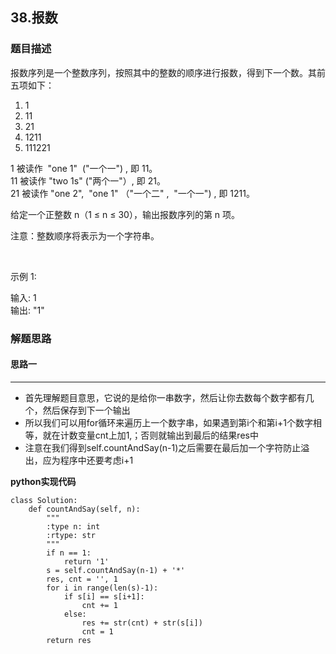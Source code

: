 ## 38.报数
### 题目描述
报数序列是一个整数序列，按照其中的整数的顺序进行报数，得到下一个数。其前五项如下：

1. 1  
2. 11
3. 21
4. 1211
5. 111221  

1 被读作  "one 1"  ("一个一") , 即 11。  
11 被读作 "two 1s" ("两个一"）, 即 21。  
21 被读作 "one 2",  "one 1" （"一个二" ,  "一个一") , 即 1211。

给定一个正整数 n（1 ≤ n ≤ 30），输出报数序列的第 n 项。

注意：整数顺序将表示为一个字符串。

 

示例 1:

输入: 1  
输出: "1"

### 解题思路
#### 思路一
****
- 首先理解题目意思，它说的是给你一串数字，然后让你去数每个数字都有几个，然后保存到下一个输出
- 所以我们可以用for循环来遍历上一个数字串，如果遇到第i个和第i+1个数字相等，就在计数变量cnt上加1,；否则就输出到最后的结果res中
- 注意在我们得到self.countAndSay(n-1)之后需要在最后加一个字符防止溢出，应为程序中还要考虑i+1

**python实现代码**
```
class Solution:
    def countAndSay(self, n):
        """
        :type n: int
        :rtype: str
        """
        if n == 1:
            return '1'
        s = self.countAndSay(n-1) + '*'
        res, cnt = '', 1
        for i in range(len(s)-1):
            if s[i] == s[i+1]:
                cnt += 1
            else:
                res += str(cnt) + str(s[i])
                cnt = 1
        return res
            
```

